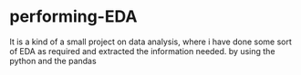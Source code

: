 # performing-EDA
It is a kind of a small project on data analysis, where i have done some sort of EDA as required and extracted the information needed. by using the python and the pandas
